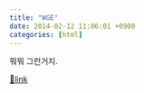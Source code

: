 ```yaml
---
title: "WGE"
date: 2014-02-12 11:06:01 +0900
categories: [html]
---
```


  
뭐뭐 그런거지.


[🔗link](http://www.mins01.com/mh/tech/read/863)